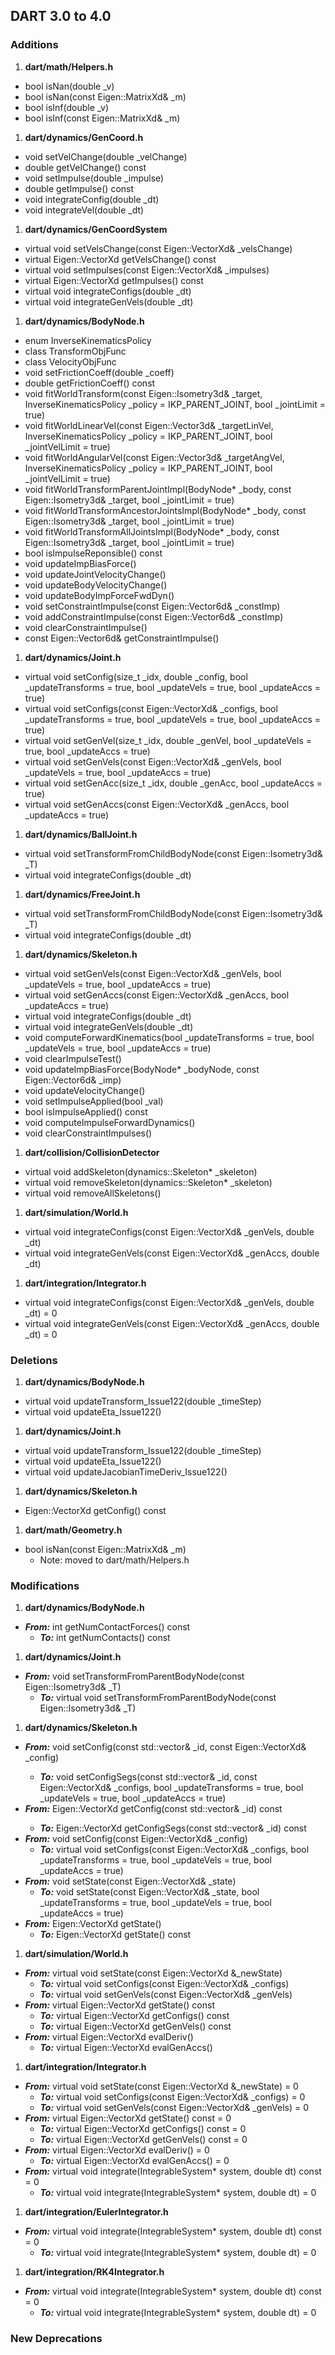 ## DART 3.0 to 4.0

### Additions

1. **dart/math/Helpers.h**
  + bool isNan(double _v)
  + bool isNan(const Eigen::MatrixXd& _m)
  + bool isInf(double _v)
  + bool isInf(const Eigen::MatrixXd& _m)

1. **dart/dynamics/GenCoord.h**
  + void setVelChange(double _velChange)
  + double getVelChange() const
  + void setImpulse(double _impulse)
  + double getImpulse() const
  + void integrateConfig(double _dt)
  + void integrateVel(double _dt)

1. **dart/dynamics/GenCoordSystem**
  + virtual void setVelsChange(const Eigen::VectorXd& _velsChange)
  + virtual Eigen::VectorXd getVelsChange() const
  + virtual void setImpulses(const Eigen::VectorXd& _impulses)
  + virtual Eigen::VectorXd getImpulses() const
  + virtual void integrateConfigs(double _dt)
  + virtual void integrateGenVels(double _dt)

1. **dart/dynamics/BodyNode.h**
  + enum InverseKinematicsPolicy
  + class TransformObjFunc
  + class VelocityObjFunc
  + void setFrictionCoeff(double _coeff)
  + double getFrictionCoeff() const
  + void fitWorldTransform(const Eigen::Isometry3d& _target, InverseKinematicsPolicy _policy = IKP_PARENT_JOINT, bool _jointLimit = true)
  + void fitWorldLinearVel(const Eigen::Vector3d& _targetLinVel, InverseKinematicsPolicy _policy = IKP_PARENT_JOINT, bool _jointVelLimit = true)
  + void fitWorldAngularVel(const Eigen::Vector3d& _targetAngVel, InverseKinematicsPolicy _policy = IKP_PARENT_JOINT, bool _jointVelLimit = true)
  + void fitWorldTransformParentJointImpl(BodyNode* _body, const Eigen::Isometry3d& _target, bool _jointLimit = true)
  + void fitWorldTransformAncestorJointsImpl(BodyNode* _body, const Eigen::Isometry3d& _target, bool _jointLimit = true)
  + void fitWorldTransformAllJointsImpl(BodyNode* _body, const Eigen::Isometry3d& _target, bool _jointLimit = true)
  + bool isImpulseReponsible() const
  + void updateImpBiasForce()
  + void updateJointVelocityChange()
  + void updateBodyVelocityChange()
  + void updateBodyImpForceFwdDyn()
  + void setConstraintImpulse(const Eigen::Vector6d& _constImp)
  + void addConstraintImpulse(const Eigen::Vector6d& _constImp)
  + void clearConstraintImpulse()
  + const Eigen::Vector6d& getConstraintImpulse()

1. **dart/dynamics/Joint.h**
  + virtual void setConfig(size_t _idx, double _config, bool _updateTransforms = true, bool _updateVels = true, bool _updateAccs = true)
  + virtual void setConfigs(const Eigen::VectorXd& _configs, bool _updateTransforms = true, bool _updateVels = true, bool _updateAccs = true)
  + virtual void setGenVel(size_t _idx, double _genVel, bool _updateVels = true, bool _updateAccs = true)
  + virtual void setGenVels(const Eigen::VectorXd& _genVels, bool _updateVels = true, bool _updateAccs = true)
  + virtual void setGenAcc(size_t _idx, double _genAcc, bool _updateAccs = true)
  + virtual void setGenAccs(const Eigen::VectorXd& _genAccs, bool _updateAccs = true)

1. **dart/dynamics/BallJoint.h**
  + virtual void setTransformFromChildBodyNode(const Eigen::Isometry3d& _T)
  + virtual void integrateConfigs(double _dt)

1. **dart/dynamics/FreeJoint.h**
  + virtual void setTransformFromChildBodyNode(const Eigen::Isometry3d& _T)
  + virtual void integrateConfigs(double _dt)

1. **dart/dynamics/Skeleton.h**
  + virtual void setGenVels(const Eigen::VectorXd& _genVels, bool _updateVels = true, bool _updateAccs = true)
  + virtual void setGenAccs(const Eigen::VectorXd& _genAccs, bool _updateAccs = true)
  + virtual void integrateConfigs(double _dt)
  + virtual void integrateGenVels(double _dt)
  + void computeForwardKinematics(bool _updateTransforms = true, bool _updateVels = true, bool _updateAccs = true)
  + void clearImpulseTest()
  + void updateImpBiasForce(BodyNode* _bodyNode, const Eigen::Vector6d& _imp)
  + void updateVelocityChange()
  + void setImpulseApplied(bool _val)
  + bool isImpulseApplied() const
  + void computeImpulseForwardDynamics()
  + void clearConstraintImpulses()

1. **dart/collision/CollisionDetector**
  + virtual void addSkeleton(dynamics::Skeleton* _skeleton)
  + virtual void removeSkeleton(dynamics::Skeleton* _skeleton)
  + virtual void removeAllSkeletons()

1. **dart/simulation/World.h**
  + virtual void integrateConfigs(const Eigen::VectorXd& _genVels, double _dt)
  + virtual void integrateGenVels(const Eigen::VectorXd& _genAccs, double _dt)

1. **dart/integration/Integrator.h**
  + virtual void integrateConfigs(const Eigen::VectorXd& _genVels, double _dt) = 0
  + virtual void integrateGenVels(const Eigen::VectorXd& _genAccs, double _dt) = 0

### Deletions

1. **dart/dynamics/BodyNode.h**
  + virtual void updateTransform_Issue122(double _timeStep)
  + virtual void updateEta_Issue122()

1. **dart/dynamics/Joint.h**
  + virtual void updateTransform_Issue122(double _timeStep)
  + virtual void updateEta_Issue122()
  + virtual void updateJacobianTimeDeriv_Issue122()

1. **dart/dynamics/Skeleton.h**
  + Eigen::VectorXd getConfig() const

1. **dart/math/Geometry.h**
  + bool isNan(const Eigen::MatrixXd& _m)
    + Note: moved to dart/math/Helpers.h

### Modifications

1. **dart/dynamics/BodyNode.h**
  + ***From:*** int getNumContactForces() const
    + ***To:*** int getNumContacts() const

1. **dart/dynamics/Joint.h**
  + ***From:*** void setTransformFromParentBodyNode(const Eigen::Isometry3d& _T)
    + ***To:*** virtual void setTransformFromParentBodyNode(const Eigen::Isometry3d& _T)

1. **dart/dynamics/Skeleton.h**
  + ***From:*** void setConfig(const std::vector<int>& _id, const Eigen::VectorXd& _config)
    + ***To:*** void setConfigSegs(const std::vector<int>& _id, const Eigen::VectorXd& _configs, bool _updateTransforms = true, bool _updateVels = true, bool _updateAccs = true)
  + ***From:*** Eigen::VectorXd getConfig(const std::vector<int>& _id) const
    + ***To:*** Eigen::VectorXd getConfigSegs(const std::vector<int>& _id) const
  + ***From:*** void setConfig(const Eigen::VectorXd& _config)
    + ***To:*** virtual void setConfigs(const Eigen::VectorXd& _configs, bool _updateTransforms = true, bool _updateVels = true, bool _updateAccs = true)
  + ***From:*** void setState(const Eigen::VectorXd& _state)
    + ***To:*** void setState(const Eigen::VectorXd& _state, bool _updateTransforms = true, bool _updateVels = true, bool _updateAccs = true)
  + ***From:*** Eigen::VectorXd getState()
    + ***To:*** Eigen::VectorXd getState() const

1. **dart/simulation/World.h**
  + ***From:*** virtual void setState(const Eigen::VectorXd &_newState)
    + ***To:*** virtual void setConfigs(const Eigen::VectorXd& _configs)
    + ***To:*** virtual void setGenVels(const Eigen::VectorXd& _genVels)
  + ***From:*** virtual Eigen::VectorXd getState() const
    + ***To:*** virtual Eigen::VectorXd getConfigs() const
    + ***To:*** virtual Eigen::VectorXd getGenVels() const
  + ***From:*** virtual Eigen::VectorXd evalDeriv()
    + ***To:*** virtual Eigen::VectorXd evalGenAccs()

1. **dart/integration/Integrator.h**
  + ***From:*** virtual void setState(const Eigen::VectorXd &_newState) = 0
    + ***To:*** virtual void setConfigs(const Eigen::VectorXd& _configs) = 0
    + ***To:*** virtual void setGenVels(const Eigen::VectorXd& _genVels) = 0
  + ***From:*** virtual Eigen::VectorXd getState() const = 0
    + ***To:*** virtual Eigen::VectorXd getConfigs() const = 0
    + ***To:*** virtual Eigen::VectorXd getGenVels() const = 0
  + ***From:*** virtual Eigen::VectorXd evalDeriv() = 0
    + ***To:*** virtual Eigen::VectorXd evalGenAccs() = 0
  + ***From:*** virtual void integrate(IntegrableSystem* system, double dt) const = 0
    + ***To:*** virtual void integrate(IntegrableSystem* system, double dt) = 0

1. **dart/integration/EulerIntegrator.h**
  + ***From:*** virtual void integrate(IntegrableSystem* system, double dt) const = 0
    + ***To:*** virtual void integrate(IntegrableSystem* system, double dt) = 0

1. **dart/integration/RK4Integrator.h**
  + ***From:*** virtual void integrate(IntegrableSystem* system, double dt) const = 0
    + ***To:*** virtual void integrate(IntegrableSystem* system, double dt) = 0

### New Deprecations


